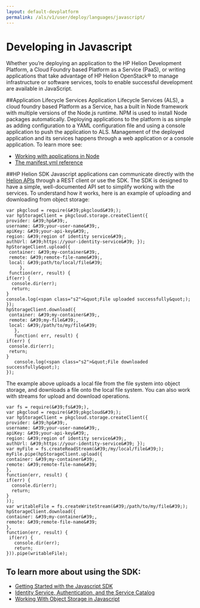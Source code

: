 ```yaml
---
layout: default-devplatform
permalink: /als/v1/user/deploy/languages/javascript/
---
```

<!--PUBLISHED-->
Developing in Javascript[](#java "Permalink to this headline")
===========================================

Whether you&#8217;re deploying an application to the HP Helion Development Platform, a
Cloud Foundry based Platform as a Service (PaaS), or writing applications that take
advantage of HP Helion OpenStack® to manage infrastructure or software services, tools
to enable successful development are available in JavaScript.

##Application Lifecycle Services
Application Lifecycle Services (ALS), a cloud foundry based Platform as a Service,
has a built in Node framework with multiple versions of the Node.js runtime.
NPM is used to install Node packages automatically.
Deploying applications to the platform is as simple as adding configuration to
a YAML configuration file and using a console application to push the application to ALS.
Management of the deployed application and its services happens through a web application or
a console application.
To learn more see:

- [Working with applications in Node](/als/v1/user/deploy/languages/node/)
- [The manifest.yml reference](/als/v1/user/deploy/manifestyml/)

##HP Helion SDK
Javascript applications can communicate directly with the [Helion APIs](ref="http://docs.hpcloud.com/api) through a REST client
or use the SDK. The SDK is designed to have a simple, well-documented API set to simplify working with the
services.
To understand how it works, here is an example of uploading and downloading from object storage:

    var pkgcloud = require(&#39;pkgcloud&#39;);
    var hpStorageClient = pkgcloud.storage.createClient({
    provider: &#39;hp&#39;,
    username: &#39;your-user-name&#39;,
    apiKey: &#39;your-api-key&#39;,
    region: &#39;region of identity service&#39;,
    authUrl: &#39;https://your-identity-service&#39; });
    hpStorageClient.upload({
     container: &#39;my-container&#39;,
     remote: &#39;remote-file-name&#39;,
     local: &#39;path/to/local/file&#39;
         },
     function(err, result) {
    if(err) {
      console.dir(err);
      return;
    }
    console.log(<span class="s2">&quot;File uploaded successfully&quot;);
    });
    hpStorageClient.download({
     container: &#39;my-container&#39;,
     remote: &#39;my-file&#39;,
     local: &#39;/path/to/my/file&#39;
       },
       function( err, result) {
    if(err) {
     console.dir(err);
     return;
    }
       console.log(<span class="s2">&quot;File downloaded successfully&quot;);
    });

The example above uploads a local file from the file system into object storage,
and downloads a file onto the local file system.
You can also work with streams for upload and download operations.

    var fs = require(&#39;fs&#39;),
    var pkgcloud = require(&#39;pkgcloud&#39;);
    var hpStorageClient = pkgcloud.storage.createClient({
    provider: &#39;hp&#39;,
    username: &#39;your-user-name&#39;,
    apiKey: &#39;your-api-key&#39;,
    region: &#39;region of identity service&#39;,
    authUrl: &#39;https://your-identity-service&#39; });
    var myFile = fs.createReadStream(&#39;/my/local/file&#39;);
    myFile.pipe(hpStorageClient.upload({
    container: &#39;my-container&#39;,
    remote: &#39;remote-file-name&#39;
    },
    function(err, result) {
    if(err) {
      console.dir(err);
      return;
    }
    ));
    var writableFile = fs.createWriteStream(&#39;/path/to/my/file&#39;);
    hpStorageClient.download({
    container: &#39;my-container&#39;,
    remote: &#39;remote-file-name&#39;
    },
    function(err, result) {
     if(err) {
       console.dir(err);
       return;
    })).pipe(writableFile);

To learn more about using the SDK:
- 
- [Getting Started with the Javascript SDK](/als/v1/user/deploy/languages/javascript/getstarted/)
- [Identity Service, Authentication, and the Service Catalog ](/als/v1/user/deploy/languages/javascript/authentication/)
- [Working With Object Storage in Javascript ](/als/v1/user/deploy/languages/javascript/objectstore/)
